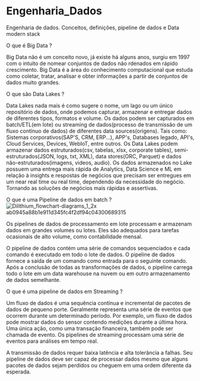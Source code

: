 # Engenharia_Dados
Engenharia de dados. Conceitos, definições, pipeline de dados e Data modern stack

O que é Big Data ?

Big Data não é um conceito novo, já existe há alguns anos, surgiu em 1997 com o intuito de nomear conjuntos de 
dados não rdenados em rápido crescimento. Big Data é a área do conhecimento computacional que estuda como coletar, tratar, analisar
e obter informações a partir de conjuntos de dados muito grandes.

O que são Data Lakes ?

Data Lakes nada mais é como sugere o nome, um lago ou um único repositório de dados, onde podemos capturar, armazenar e entregar dados de 
diferentes tipos, formatos e volume. Os dados podem ser capturados em batch/ETL(em lote) ou streaming de dados(processo de transmissão de um fluxo contínuo de dados) 
de diferentes data sources(origens). Tais como: Sistemas corporativos(SAP'S, CRM, ERP...), APP's, Databases legado, API's, Cloud Services, Devices, WebIoT,
entre outros. Os Data Lakes podem armazenar dados estruturados(csv, tabelas, xlsx, corporate tables), semi-estruturados(JSON, logs, txt, XML), data stores(ORC, Parquet) e dados não-estruturados(imagens, videos, audio). Os dados armazenados no Lake possuem uma entrega mais rápida de Analytics, Data Science e ML em relação à insights e respostas de negócios que precisam ser entregues em um near real time ou real time, dependendo da necessidade do negócio. Tornando as soluções de negócios mais rápidas
e assertivas.

O que é uma Pipeline de dados em batch ?
![Dilithium_flowchart-diagrams_1_2x ab0945a88b1e911d345fc4f2df94c04300689315](https://user-images.githubusercontent.com/57784654/218838654-3c590f24-284d-4c51-90de-b929c201a9e9.jpeg)

Os pipelines de dados de processamento em lote processam e armazenam dados em grandes volumes ou lotes. Eles são adequados para tarefas ocasionais de alto volume, como contabilidade mensal.

O pipeline de dados contém uma série de comandos sequenciados e cada comando é executado em todo o lote de dados. O pipeline de dados fornece a saída de um comando como entrada para o seguinte comando. Após a conclusão de todas as transformações de dados, o pipeline carrega todo o lote em um data warehouse na nuvem ou em outro armazenamento de dados semelhante.


O que é uma pipeline de dados em Streaming ?

Um fluxo de dados é uma sequência contínua e incremental de pacotes de dados de pequeno porte. Geralmente representa uma série de eventos que ocorrem durante um determinado período. Por exemplo, um fluxo de dados pode mostrar dados do sensor contendo medições durante a última hora. Uma única ação, como uma transação financeira, também pode ser chamada de evento. Os pipelines de streaming processam uma série de eventos para análises em tempo real.

A transmissão de dados requer baixa latência e alta tolerância a falhas. Seu pipeline de dados deve ser capaz de processar dados mesmo que alguns pacotes de dados sejam perdidos ou cheguem em uma ordem diferente da esperada.
